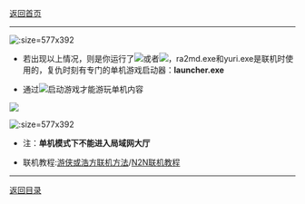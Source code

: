 [返回首页](./Home.md)

***

![](./vp1.png ':size=577x392')

- 若出现以上情况，则是你运行了![](./vp2.png)或者![](./vp3.png)，ra2md.exe和yuri.exe是联机时使用的，复仇时刻有专门的单机游戏启动器：**launcher.exe**

- 通过![](./vp4.png)启动游戏才能游玩单机内容

![](./vp5.png)

![](./vp6.png ':size=577x392')


- 注：**单机模式下不能进入局域网大厅**

- 联机教程:[游侠或浩方联机方法](使用第三方对战平台)/[N2N联机教程](使用N2N虚拟局域网进行联机)




***
[返回目录](/QuestionNAnswer/index.md)
